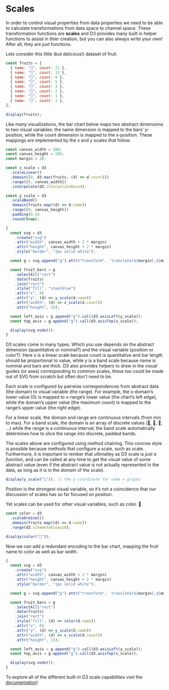 # Scales

In order to control visual properties from data properties we need to be able to calculate transformations from data space to channel space. These transformation functions are **scales** and D3 provides many built in helper functions to assist in thier creation, but you can also always write your own! After all, they are just functions.

Lets consider this little (but delicious!) dataset of fruit.

```js echo
const fruits = [
  { name: "🍊", count: 21 },
  { name: "🍇", count: 13 },
  { name: "🍏", count: 8 },
  { name: "🍌", count: 5 },
  { name: "🍐", count: 3 },
  { name: "🍋", count: 2 },
  { name: "🍎", count: 1 },
  { name: "🍉", count: 1 },
];

display(fruits);
```

Like many visualizations, the bar chart below maps two abstract dimensions to two visual variables: the name dimension is mapped to the bars’ y-position, while the count dimension is mapped to the x-position. These mappings are implemented by the x and y scales that follow.

```js echo
const canvas_width = 500;
const canvas_height = 200;
const margin = 30;

const x_scale = d3
  .scaleLinear()
  .domain([0, d3.max(fruits, (d) => d.count)])
  .range([0, canvas_width])
  .interpolate(d3.interpolateRound);

const y_scale = d3
  .scaleBand()
  .domain(fruits.map((d) => d.name))
  .range([0, canvas_height])
  .padding(0.1)
  .round(true);
```

```js echo
{
  const svg = d3
    .create("svg")
    .attr("width", canvas_width + 2 * margin)
    .attr("height", canvas_height + 2 * margin)
    .style("border", "1px solid white");

  const g = svg.append("g").attr("transform", `translate(${margin},${margin})`);

  const fruit_bars = g
    .selectAll("rect")
    .data(fruits)
    .join("rect")
    .style("fill", "steelblue")
    .attr("x", 0)
    .attr("y", (d) => y_scale(d.name))
    .attr("width", (d) => x_scale(d.count))
    .attr("height", 15);

  const left_axis = g.append("g").call(d3.axisLeft(y_scale));
  const top_axis = g.append("g").call(d3.axisTop(x_scale));

  display(svg.node());
}
```

D3 scales come in many types. Which you use depends on the abstract dimension (quantitative or nominal?) and the visual variable (position or color?). Here x is a linear scale because count is quantitative and bar length should be proportional to value, while y is a band scale because name is nominal and bars are thick. D3 also provides helpers to draw in the visual guides (or axes) corresponding to common scales, these too could be made out of SVG from scratch but often don't need to be.

Each scale is configured by pairwise correspondences from abstract data (the domain) to visual variable (the range). For example, the x-domain’s lower value (0) is mapped to x-range’s lower value (the chart’s left edge), while the domain’s upper value (the maximum count) is mapped to the range’s upper value (the right edge).

For a linear scale, the domain and range are continuous intervals (from min to max). For a band scale, the domain is an array of discrete values (🍊, 🍇, 🍏, …) while the range is a continuous interval; the band scale automatically determines how to slice the range into discrete, padded bands.

The scales above are configured using method chaining. This concise style is possible because methods that configure a scale, such as scale. Furthermore, it is important to rember that ultimatley as D3 scale is _just a function_, and can be called at any time to get the visual value of some abstract value (even if the abstract value is not actually represented in the data, as long as it is in the _domain_ of the scale).

```js echo
display(y_scale("🍇")); // the y-coordinate for name = grapes
```

Position is the strongest visual variable, so it’s not a coincidence that our discussion of scales has so far focused on position.

Yet scales can be used for other visual variables, such as color. 🌈

```js echo
const color = d3
  .scaleOrdinal()
  .domain(fruits.map((d) => d.name))
  .range(d3.schemeTableau10);

display(color("🍇"));
```

Now we can add a redundant encoding to the bar chart, mapping the fruit name to color as well as bar width.

```js echo
{
  const svg = d3
    .create("svg")
    .attr("width", canvas_width + 2 * margin)
    .attr("height", canvas_height + 2 * margin)
    .style("border", "1px solid white");

  const g = svg.append("g").attr("transform", `translate(${margin},${margin})`);

  const fruit_bars = g
    .selectAll("rect")
    .data(fruits)
    .join("rect")
    .style("fill", (d) => color(d.name))
    .attr("x", 0)
    .attr("y", (d) => y_scale(d.name))
    .attr("width", (d) => x_scale(d.count))
    .attr("height", 15);

  const left_axis = g.append("g").call(d3.axisLeft(y_scale));
  const top_axis = g.append("g").call(d3.axisTop(x_scale));

  display(svg.node());
}
```

To explore all of the different built-in D3 scale capabilities visit the [documentation](https://d3js.org/d3-scale)!
